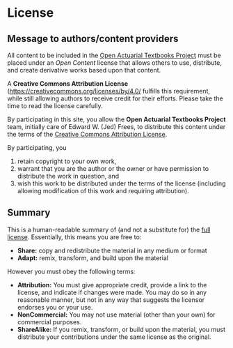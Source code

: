 # License

## Message to authors/content providers

All content to be included in the [Open Actuarial Textbooks Project](https://sites.google.com/a/wisc.edu/loss-data-analytics/home) must be placed under an *Open Content* license that allows others to use, distribute, and create derivative works based upon that content. 

A **Creative Commons Attribution License** (https://creativecommons.org/licenses/by/4.0/ fulfills this requirement, while still allowing authors to receive credit for their efforts. Please take the time to read the license carefully. 

By participating in this site, you allow the **Open Actuarial Textbooks Project** team, initially care of Edward W. (Jed) Frees, to distribute this content under the terms of the [Creative Commons Attribution License](http://creativecommons.org/licenses/by/4.0/). 

By participating, you
1.	retain copyright to your own work,
2.	warrant that you are the author or the owner or have permission to distribute the work in question, and 
3.	wish this work to be distributed under the terms of the license (including allowing modification of this work and requiring attribution).

## Summary

This is a human-readable summary of (and not a substitute for) the [full license](http://creativecommons.org/licenses/by/4.0//legalcode).  Essentially, this means you are free to:

- **Share:** copy and redistribute the material in any medium or format
- **Adapt:** remix, transform, and build upon the material

However you must obey the following terms:

- **Attribution:** You must give appropriate credit, provide a link to the license, and indicate if changes were made. You may do so in any reasonable manner, but not in any way that suggests the licensor endorses you or your use.
- **NonCommercial:** You may not use material (other than your own) for commercial purposes.
- **ShareAlike:** If you remix, transform, or build upon the material, you must distribute your contributions under the same license as the original.


